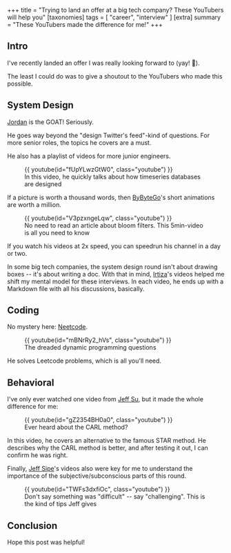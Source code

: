 +++
title = "Trying to land an offer at a big tech company? These YouTubers will help you"
[taxonomies]
tags = [ "career", "interview" ]
[extra]
summary = "These YouTubers made the difference for me!"
+++

## Intro

I've recently landed an offer I was really looking forward to (yay! 🎉).

The least I could do was to give a shoutout to the YouTubers who made this possible.

## System Design

[Jordan](https://www.youtube.com/@jordanhasnolife5163/featured) is the GOAT! Seriously.

He goes way beyond the "design Twitter's feed"-kind of questions. For more senior roles, the topics he covers are a must.

He also has a playlist of videos for more junior engineers.

<figure>
    {{ youtube(id="fUpYLwzGtW0", class="youtube") }}
    <figcaption>In this video, he quickly talks about how timeseries databases are designed</figcaption>
</figure>

If a picture is worth a thousand words, then [ByByteGo](https://www.youtube.com/@ByteByteGo)'s short animations are worth a million.

<figure>
    {{ youtube(id="V3pzxngeLqw", class="youtube") }}
    <figcaption>No need to read an article about bloom filters. This 5min-video is all you need to know</figcaption>
</figure>

If you watch his videos at 2x speed, you can speedrun his channel in a day or two.

In some big tech companies, the system design round isn't about drawing boxes -- it's about writing a doc. With that in mind, [Irtiza](https://www.youtube.com/@irtizahafiz)'s videos helped me shift my mental model for these interviews. In each video, he ends up with a Markdown file with all his discussions, basically.

## Coding

No mystery here: [Neetcode](https://www.youtube.com/@NeetCode).

<figure>
    {{ youtube(id="mBNrRy2_hVs", class="youtube") }}
    <figcaption>The dreaded dynamic programming questions</figcaption>
</figure>

He solves Leetcode problems, which is all you'll need.

## Behavioral

I've only ever watched one video from [Jeff Su](https://www.youtube.com/@JeffSu), but it made the whole difference for me:

<figure>
    {{ youtube(id="gZ2354BH0a0", class="youtube") }}
    <figcaption>Ever heard about the CARL method?</figcaption>
</figure>

In this video, he covers an alternative to the famous STAR method. He describes why the CARL method is better, and after testing it out, I can confirm he was right.

Finally, [Jeff Sipe](https://www.youtube.com/@jeffhsipepi/videos)'s videos also were key for me to understand the importance of the subjective/subconscious parts of this round.

<figure>
    {{ youtube(id="TWFs3dxfiOc", class="youtube") }}
    <figcaption>Don't say something was "difficult" -- say "challenging". This is the kind of tips Jeff gives</figcaption>
</figure>

## Conclusion

Hope this post was helpful!
